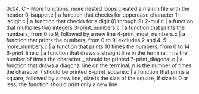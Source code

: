 0x04. C - More functions, more nested loops
created a main.h file with the header
0-isupper.c |  a function that checks for uppercase character
1-isdigit.c | a function that checks for a digit (0 through 9)
2-mul.c | a function that multiplies two integers
3-print_numbers.c | a function that prints the numbers, from 0 to 9, followed by a new line
4-print_most_numbers.c |  a function that prints the numbers, from 0 to 9, excludes 2 and 4.
5-more_numbers.c | a function that prints 10 times the numbers, from 0 to 14
6-print_line.c | a function that draws a straight line in the terminal, n is the number of times the character _ should be printed
7-print_diagonal.c | a function that draws a diagonal line on the terminal, n is the number of times the character \ should be printed
8-print_square.c | a function that prints a square, followed by a new line, size is the size of the square, If size is 0 or less, the function should print only a new line
